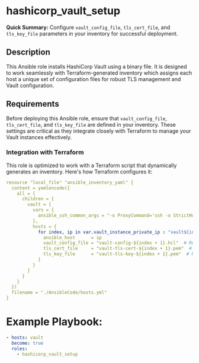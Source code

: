 # hashicorp_vault_setup

**Quick Summary:** Configure `vault_config_file`, `tls_cert_file`, and `tls_key_file` parameters in your inventory for successful deployment.

## Description

This Ansible role installs HashiCorp Vault using a binary file. It is designed to work seamlessly with Terraform-generated inventory which assigns each host a unique set of configuration files for robust TLS management and Vault configuration.

## Requirements

Before deploying this Ansible role, ensure that `vault_config_file`, `tls_cert_file`, and `tls_key_file` are defined in your inventory. These settings are critical as they integrate closely with Terraform to manage your Vault instances effectively.

### Integration with Terraform

This role is optimized to work with a Terraform script that dynamically generates an inventory. Here's how Terraform configures it:

```yaml
resource "local_file" "ansible_inventory_yaml" {
  content = yamlencode({
    all = {
      children = {
        vault = {
          vars = {
            ansible_ssh_common_args = "-o ProxyCommand='ssh -o StrictHostKeyChecking=no -W %h:%p -q -i ~/.ssh/${var.ssh_key_name} ubuntu@${var.bastion_public_ip[0]}'"
          },
          hosts = {
            for index, ip in var.vault_instance_private_ip : "vault${index + 1}" => { 
              ansible_host      = ip
              vault_config_file = "vault-config-${index + 1}.hcl"  # Required for Ansible role
              tls_cert_file     = "vault-tls-cert-${index + 1}.pem"  # Required for Ansible role
              tls_key_file      = "vault-tls-key-${index + 1}.pem"  # Required for Ansible role
            }
          }
        }
      }
    }
  })
  filename = "./AnsibleCode/hosts.yml"
}
```
# Example Playbook:
```yaml
- hosts: vault
  become: true
  roles:
    - hashicorp_vault_setup

